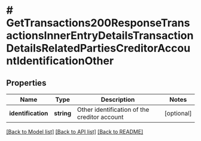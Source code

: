 # # GetTransactions200ResponseTransactionsInnerEntryDetailsTransactionDetailsRelatedPartiesCreditorAccountIdentificationOther

## Properties

Name | Type | Description | Notes
------------ | ------------- | ------------- | -------------
**identification** | **string** | Other identification of the creditor account | [optional]

[[Back to Model list]](../../README.md#models) [[Back to API list]](../../README.md#endpoints) [[Back to README]](../../README.md)
